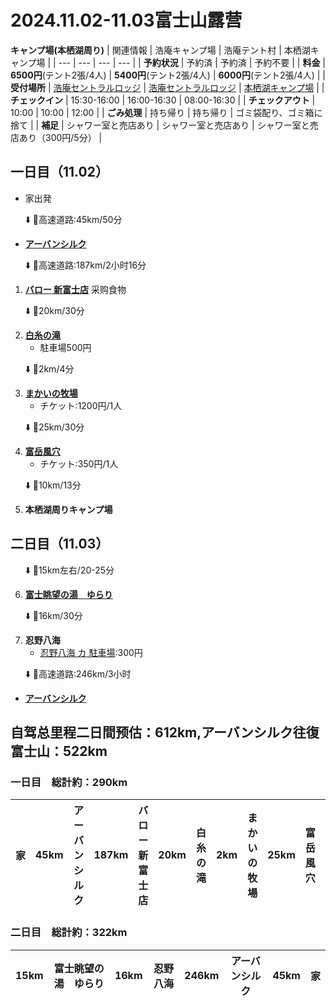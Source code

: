 # 2024.11.02-11.03富士山露营
**キャンプ場(本栖湖周り)**
| 関連情報 | 浩庵キャンプ場 | 浩庵テント村 | 本栖湖キャンプ場 |
| --- | --- | --- | --- |
| **予約状況** | 予約済 | 予約済 | 予約不要 |
| **料金** | **6500円**(テント2張/4人) | **5400円**(テント2張/4人) | **6000円**(テント2張/4人) |
| **受付場所** | [浩庵セントラルロッジ](https://maps.app.goo.gl/h5VYVoQoVLfPkpsH8) | [浩庵セントラルロッジ](https://maps.app.goo.gl/h5VYVoQoVLfPkpsH8) | [本栖湖キャンプ場](https://maps.app.goo.gl/uBA5ZDXCWyNUvoih8) |
| **チェックイン** | 15:30-16:00 | 16:00-16:30 | 08:00-16:30 |
| **チェックアウト** | 10:00 | 10:00 | 12:00 |
| **ごみ処理** | 持ち帰り | 持ち帰り | ゴミ袋配り、ゴミ箱に捨て |
| **補足** | シャワー室と売店あり | シャワー室と売店あり | シャワー室と売店あり（300円/5分） |


## 一日目（11.02）
- 家出発

&nbsp;&nbsp;&nbsp;&nbsp;&nbsp;&nbsp;⬇️ 🚗高速道路:45km/50分

- [**アーバンシルク**](https://maps.app.goo.gl/zSQFXLhrDkzfSu3a8)

&nbsp;&nbsp;&nbsp;&nbsp;&nbsp;&nbsp;⬇️ 🚗高速道路:187km/2小时16分

1. [**バロー 新富士店**](https://maps.app.goo.gl/1tiGw5oBHqub9y7N6) 采购食物

&nbsp;&nbsp;&nbsp;&nbsp;&nbsp;&nbsp;⬇️ 🚗20km/30分

2. [**白糸の滝**](https://maps.app.goo.gl/sLiZHWA1KgsHedUo6)
    - 駐車場500円

&nbsp;&nbsp;&nbsp;&nbsp;&nbsp;&nbsp;⬇️ 🚗2km/4分

3. [**まかいの牧場**](https://maps.app.goo.gl/5nrYUN7Zx6sZVARo8)
    - チケット:1200円/1人

&nbsp;&nbsp;&nbsp;&nbsp;&nbsp;&nbsp;⬇️ 🚗25km/30分

4. [**富岳風穴**](https://maps.app.goo.gl/FxvAYczbmBbUbU4T6)
   - チケット:350円/1人

&nbsp;&nbsp;&nbsp;&nbsp;&nbsp;&nbsp;⬇️ 🚗10km/13分

5. **本栖湖周りキャンプ場**

## 二日目（11.03）

&nbsp;&nbsp;&nbsp;&nbsp;&nbsp;&nbsp;⬇️ 🚗15km左右/20-25分

6. [**富士眺望の湯　ゆらり**](https://maps.app.goo.gl/e81HRmhZP23E1v3o6)

&nbsp;&nbsp;&nbsp;&nbsp;&nbsp;&nbsp;⬇️ 🚗16km/30分

7. **忍野八海**
   - [忍野八海 カ 駐車場](https://maps.app.goo.gl/vXXVMA53MPrECVUK9):300円

&nbsp;&nbsp;&nbsp;&nbsp;&nbsp;&nbsp;⬇️ 🚗高速道路:246km/3小时

- [**アーバンシルク**](https://maps.app.goo.gl/zSQFXLhrDkzfSu3a8)

## 自驾总里程二日間预估：612km,アーバンシルク往復富士山：522km

### 一日目　総計約：290km
| **家** | 45km | **アーバンシルク** | 187km | **バロー 新富士店** | 20km | **白糸の滝** | 2km | **まかいの牧場** | 25km | **富岳風穴** | 10km | **キャンプ場** |
| --- | --- | --- | --- | --- | --- | --- | --- | --- | --- | --- | --- | --- |

### 二日目　総計約：322km
| 15km | **富士眺望の湯　ゆらり** | 16km | **忍野八海** | 246km | **アーバンシルク** | 45km | **家** |
| --- | --- | --- | --- | --- | --- | --- | --- |
